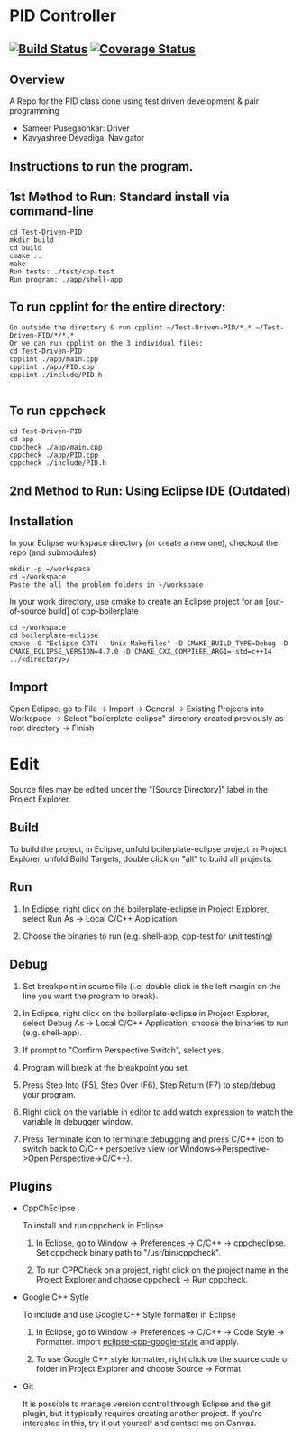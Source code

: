 # PID Controller
[![Build Status](https://app.travis-ci.com/SamPusegaonkar/Test-Driven-PID.svg?branch=main)](https://app.travis-ci.com/SamPusegaonkar/Test-Driven-PID)
[![Coverage Status](https://coveralls.io/repos/github/SamPusegaonkar/Test-Driven-PID/badge.svg?branch=main)](https://coveralls.io/github/SamPusegaonkar/Test-Driven-PID?branch=main)
---

## Overview

A Repo for the PID class done using test driven development & pair programming

- Sameer Pusegaonkar: Driver
- Kavyashree Devadiga: Navigator


## Instructions to run the program.

## 1st Method to Run: Standard install via command-line
```
cd Test-Driven-PID
mkdir build
cd build
cmake ..
make
Run tests: ./test/cpp-test
Run program: ./app/shell-app
```

## To run cpplint for the entire directory:
```
Go outside the directory & run cpplint ~/Test-Driven-PID/*.* ~/Test-Driven-PID/*/*.*
Or we can run cpplint on the 3 individual files:
cd Test-Driven-PID
cpplint ./app/main.cpp
cpplint ./app/PID.cpp
cpplint ./include/PID.h


```

## To run cppcheck 
```
cd Test-Driven-PID
cd app
cppcheck ./app/main.cpp
cppcheck ./app/PID.cpp
cppcheck ./include/PID.h
```

## 2nd Method to Run: Using Eclipse IDE (Outdated)
## Installation

In your Eclipse workspace directory (or create a new one), checkout the repo (and submodules)
```
mkdir -p ~/workspace
cd ~/workspace
Paste the all the problem folders in ~/workspace
```

In your work directory, use cmake to create an Eclipse project for an [out-of-source build] of cpp-boilerplate

```
cd ~/workspace
cd boilerplate-eclipse
cmake -G "Eclipse CDT4 - Unix Makefiles" -D CMAKE_BUILD_TYPE=Debug -D CMAKE_ECLIPSE_VERSION=4.7.0 -D CMAKE_CXX_COMPILER_ARG1=-std=c++14 ../<directory>/
```

## Import

Open Eclipse, go to File -> Import -> General -> Existing Projects into Workspace -> 
Select "boilerplate-eclipse" directory created previously as root directory -> Finish

# Edit

Source files may be edited under the "[Source Directory]" label in the Project Explorer.


## Build

To build the project, in Eclipse, unfold boilerplate-eclipse project in Project Explorer,
unfold Build Targets, double click on "all" to build all projects.

## Run

1. In Eclipse, right click on the boilerplate-eclipse in Project Explorer,
select Run As -> Local C/C++ Application

2. Choose the binaries to run (e.g. shell-app, cpp-test for unit testing)


## Debug


1. Set breakpoint in source file (i.e. double click in the left margin on the line you want 
the program to break).

2. In Eclipse, right click on the boilerplate-eclipse in Project Explorer, select Debug As -> 
Local C/C++ Application, choose the binaries to run (e.g. shell-app).

3. If prompt to "Confirm Perspective Switch", select yes.

4. Program will break at the breakpoint you set.

5. Press Step Into (F5), Step Over (F6), Step Return (F7) to step/debug your program.

6. Right click on the variable in editor to add watch expression to watch the variable in 
debugger window.

7. Press Terminate icon to terminate debugging and press C/C++ icon to switch back to C/C++ 
perspetive view (or Windows->Perspective->Open Perspective->C/C++).


## Plugins

- CppChEclipse

    To install and run cppcheck in Eclipse

    1. In Eclipse, go to Window -> Preferences -> C/C++ -> cppcheclipse.
    Set cppcheck binary path to "/usr/bin/cppcheck".

    2. To run CPPCheck on a project, right click on the project name in the Project Explorer 
    and choose cppcheck -> Run cppcheck.


- Google C++ Sytle

    To include and use Google C++ Style formatter in Eclipse

    1. In Eclipse, go to Window -> Preferences -> C/C++ -> Code Style -> Formatter. 
    Import [eclipse-cpp-google-style][reference-id-for-eclipse-cpp-google-style] and apply.

    2. To use Google C++ style formatter, right click on the source code or folder in 
    Project Explorer and choose Source -> Format

[reference-id-for-eclipse-cpp-google-style]: https://raw.githubusercontent.com/google/styleguide/gh-pages/eclipse-cpp-google-style.xml

- Git

    It is possible to manage version control through Eclipse and the git plugin, but it typically requires creating another project. If you're interested in this, try it out yourself and contact me on Canvas.
